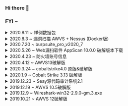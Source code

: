 ### Hi there 👋

<!--
**starnightcyber/starnightcyber** is a ✨ _special_ ✨ repository because its `README.md` (this file) appears on your GitHub profile.

Here are some ideas to get you started:

- 🔭 I’m currently working on ...
- 🌱 I’m currently learning ...
- 👯 I’m looking to collaborate on ...
- 🤔 I’m looking for help with ...
- 💬 Ask me about ...
- 📫 How to reach me: ...
- 😄 Pronouns: ...
- ⚡ Fun fact: ...
-->

### FYI ~ 

<details>
  <summary>2020.8.11 ~ 样例数据包 </summary>
  样例数据包下载站点：
  
    PacketLife:https://packetlife.net/captures/
  
    WireShark Sample Captures:https://wiki.wireshark.org/SampleCaptures

</details>

<details>
  <summary>2020.8.3 ~ 漏洞扫描 AWVS + Nessus (Docker版) </summary>
  
  原链：[漏洞扫描 AWVS + Nessus (Docker版)](https://blog.lfoder.cn/2020/06/04/%E6%BC%8F%E6%B4%9E%E6%89%AB%E6%8F%8F-AWVS-Nessus-Docker%E7%89%88/)
 
```  
  # 拉取镜像
  docker pull leishianquan/awvs-nessus:v1
  # 启动
  docker run -it -d -p 13443:3443 -p 8834:8834 leishianquan/awvs-nessus:v1
  # 查看容器
  docker ps –a
  # 启动容器
  docker start container-id
  # 进入容器
  docker exec –it container-id /bin/bash
  
  # 进入容器后，启动nessus
  /etc/init.d/nessusd start
  
  # 访问扫描器地址和账号密码
  Nessus:
  https://127.0.0.1:8834/#/
  account:leishi/leishianquan

  Awvs13:
  https://127.0.0.1:13443/
  account:admin@admin.com/Admin123
```

</details>


<details>
  <summary>2020.7.20 ~ burpsuite_pro_v2020_7 </summary>
 
  burpsuite_pro_v2020_7，破解使用请参考原链：https://segmentfault.com/a/1190000022141253 
  
  下载：[Burp_Suite_Pro_v2020.2_Loader_Keygen.zip](https://github.com/starnightcyber/Miscellaneous/releases/download/burpsuite_pro_v2020_7/Burp_Suite_Pro_v2020.2_Loader_Keygen.zip)
 
</details>

<details>
  <summary>2020.5.26 ~ Web漏扫软件 AppScan 10.0.0 破解版本下载</summary>
 
  Web漏扫软件 AppScan 10.0.0 [破解版本下载](https://mega.nz/file/bZdDVSoS#K0xDXmExFO73Kp2wzexuLDNHSwlWOlJPqJFdmdIge-o)
 
  安装破解步骤：
* 正常安装完成
* 用rcl_rational.dll替换安装目录下的对应文件;
* 在许可证管理中导入AppScanStandard.txt作为许可证;
  
  具体步骤：帮助》许可证》切换到IBM许可证》打开AppScan License Manager 》点击许可证配置》添加选中许可证文件AppScanStandard.txt即可。
 
</details>

<details>
  <summary>2020.4.23 ~ 防火墙账号信息</summary>
  常用防火墙设备的默认账号信息：
  
  [firewall-info](https://github.com/starnightcyber/Miscellaneous/tree/master/firewall-info)

</details>

<details>
  <summary>2020.4.12 ~ AWVS13破解版</summary>
  
  Awvs13破解版 Acunetix Web Vulnerability Scanner 13 cracked
  
  Release:
  https://github.com/starnightcyber/Miscellaneous/releases/tag/awvs13
  
  From:
  https://www.ddosi.com/b238/

破解方式：
```
wvsc.exe覆盖到“C:\Program Files (x86)\Acunetix\13.0.200205121\
license_info.json覆盖到“C:\ProgramData\Acunetix\shared\license”
```
  </details>

<details>
  <summary>2020.3.24 ~ cobaltstrike4.0 原版&破解版</summary>
  Release:
  https://github.com/starnightcyber/Miscellaneous/releases/tag/cobaltstrike4.0

  From:
  https://www.cnblogs.com/ssooking/p/12535998.html?from=timeline

  资料：[破解的cs4.0、cs4.0官方手册翻译和一些笔记](https://github.com/Snowming04/CobaltStrike4.0_related)
</details>

<details>
  <summary>2020.1.9 ~ Cobalt Strike 3.13 破解版</summary>
  Release:
  https://github.com/starnightcyber/Miscellaneous/releases/tag/Cobalt-Strike-3.13

  From:
  https://download.csdn.net/download/ws13129/11100785

</details>

<details>
  <summary>2019.12.23 ~ Seay源代码审计系统2.1</summary>
  Release:
  https://github.com/starnightcyber/Miscellaneous/releases/tag/seay2.1

  From: 
  https://github.com/f1tz/cnseay
</details>

<details>
  <summary>2019.12.19 ~ AWVS 10.5破解版</summary>
  Release:
  https://github.com/starnightcyber/Miscellaneous/releases/tag/awvs10.5

  From：
  https://www.52pojie.cn/thread-377625-1-1.html

  参考：[AWVS 10.5使用指南](https://www.cnblogs.com/Hi-blog/p/AWVS-User-Guide.html)
</details>

<details>
  <summary>2019.12.9 ~  Wireshark-win32-2.9.0-gm.3.exe</summary>
  Release:
  https://github.com/starnightcyber/Miscellaneous/releases/tag/Wireshark-win32-2.9.0
  
</details>

<details>
  <summary>2019.10.21 ~ AWVS 12破解版</summary>
  Release:
  https://github.com/starnightcyber/Miscellaneous/releases/tag/AWVS12
  
  参考：
  [AWVS12破解版的安装使用](https://www.cnblogs.com/Hi-blog/p/AWVS12.html)
</details>
